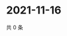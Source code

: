 # 2021-11-16

共 0 条

<!-- BEGIN WEIBO -->
<!-- 最后更新时间 Tue Nov 16 2021 15:09:13 GMT+0800 (China Standard Time) -->

<!-- END WEIBO -->
